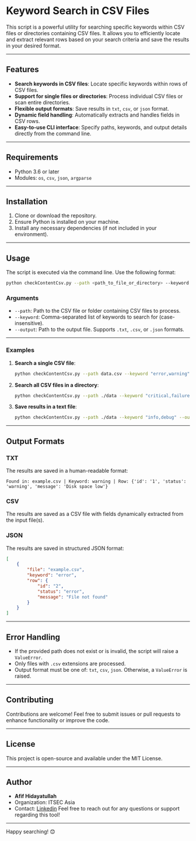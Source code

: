 # Keyword Search in CSV Files

This script is a powerful utility for searching specific keywords within CSV files or directories containing CSV files. It allows you to efficiently locate and extract relevant rows based on your search criteria and save the results in your desired format.

---

## Features

- **Search keywords in CSV files**: Locate specific keywords within rows of CSV files.
- **Support for single files or directories**: Process individual CSV files or scan entire directories.
- **Flexible output formats**: Save results in `txt`, `csv`, or `json` format.
- **Dynamic field handling**: Automatically extracts and handles fields in CSV rows.
- **Easy-to-use CLI interface**: Specify paths, keywords, and output details directly from the command line.

---

## Requirements

- Python 3.6 or later
- Modules: `os`, `csv`, `json`, `argparse`

---

## Installation

1. Clone or download the repository.
2. Ensure Python is installed on your machine.
3. Install any necessary dependencies (if not included in your environment).

---

## Usage

The script is executed via the command line. Use the following format:

```bash
python checkContentCsv.py --path <path_to_file_or_directory> --keyword <comma_separated_keywords> --output <output_file_with_extension>
```

### Arguments

- `--path`: Path to the CSV file or folder containing CSV files to process.
- `--keyword`: Comma-separated list of keywords to search for (case-insensitive).
- `--output`: Path to the output file. Supports `.txt`, `.csv`, or `.json` formats.

---

### Examples

1. **Search a single CSV file**:
   ```bash
   python checkContentCsv.py --path data.csv --keyword "error,warning" --output results.json
   ```

2. **Search all CSV files in a directory**:
   ```bash
   python checkContentCsv.py --path ./data --keyword "critical,failure" --output output.csv
   ```

3. **Save results in a text file**:
   ```bash
   python checkContentCsv.py --path ./data --keyword "info,debug" --output output.txt
   ```

---

## Output Formats

### TXT
The results are saved in a human-readable format:
```
Found in: example.csv | Keyword: warning | Row: {'id': '1', 'status': 'warning', 'message': 'Disk space low'}
```

### CSV
The results are saved as a CSV file with fields dynamically extracted from the input file(s).

### JSON
The results are saved in structured JSON format:
```json
[
    {
        "file": "example.csv",
        "keyword": "error",
        "row": {
            "id": "2",
            "status": "error",
            "message": "File not found"
        }
    }
]
```

---

## Error Handling

- If the provided path does not exist or is invalid, the script will raise a `ValueError`.
- Only files with `.csv` extensions are processed.
- Output format must be one of: `txt`, `csv`, `json`. Otherwise, a `ValueError` is raised.

---

## Contributing

Contributions are welcome! Feel free to submit issues or pull requests to enhance functionality or improve the code.

---

## License

This project is open-source and available under the MIT License.

---

## Author
- **Afif Hidayatullah**
- Organization: ITSEC Asia
- Contact: [Linkedin](https://www.linkedin.com/in/afif-hidayatullah/)
Feel free to reach out for any questions or support regarding this tool!

---

Happy searching! 😊
